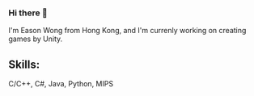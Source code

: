 ### Hi there 👋

 I'm Eason Wong from Hong Kong, and I'm currenly working on creating games by Unity. 

## Skills:
 C/C++, C#, Java, Python, MIPS 

<!--
**wong3ason/wong3ason** is a ✨ _special_ ✨ repository because its `README.md` (this file) appears on your GitHub profile.

Here are some ideas to get you started:

- 🔭 I’m currently working on ...
- 🌱 I’m currently learning ...
- 👯 I’m looking to collaborate on ...
- 🤔 I’m looking for help with ...
- 💬 Ask me about ...
- 📫 How to reach me: ...
- 😄 Pronouns: ...
- ⚡ Fun fact: ...
-->
